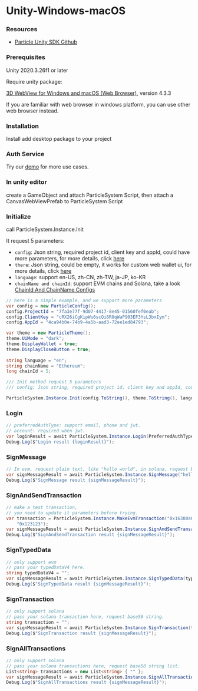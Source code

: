 # Unity-Windows-macOS

### Resources <a href="#prerequisites" id="prerequisites"></a>

* [Particle Unity SDK Github](https://github.com/Particle-Network/particle-unity)

### Prerequisites <a href="#prerequisites" id="prerequisites"></a>

Unity 2020.3.26f1 or later

Require unity package:

[3D WebView for Windows and macOS (Web Browser)](https://assetstore.unity.com/packages/tools/gui/3d-webview-for-windows-and-macos-web-browser-154144#description), version 4.3.3

If you are familiar with web browser in windows platform, you can use other web browser instead.

### Installation

Install add desktop package to your project

### Auth Service

Try our [demo](https://github.com/Particle-Network/particle-unity) for more use cases.

### In unity editor

create a GameObject and attach ParticleSystem Script, then attach a CanvasWebViewPrefab to ParticleSystem Script

### Initialize

call ParticleSystem.Instance.Init

It request 5 parameters:

* `config`: Json string, required project id, client key and appId, could have more parameters, for more details, click [here](../web.md#set-auth-theme)
* `there`: Json string, could be empty, it works for custom web wallet ui, for more details, click [here](../web.md#set-auth-theme)
* `language`: support en-US, zh-CN, zh-TW, ja-JP, ko-KR
* `chainName and chainId`: support EVM chains and Solana, take a look [ChainId And ChainName Configs](../../../node-service/evm-chains-api/#structure)

```csharp
// here is a simple example, and we support more parameters
var config = new ParticleConfig();
config.ProjectId = "7fa3e77f-9d07-4417-8e45-01560fef0eab";
config.ClientKey = "cRX26iCgKipWu6scQi6R8qWaP903EF3YsL3bxIym";
config.AppId = "4ca94b0e-74b9-4a5b-aad3-72ee1ed84793";

var theme = new ParticleTheme();
theme.UiMode = "dark";
theme.DisplayWallet = true;
theme.DisplayCloseButton = true;
            
string language = "en";
string chainName = "Ethereum";
long chainId = 5;

/// Init method request 5 parameters
/// config: Json string, required project id, client key and appId, could have more parameters, for more details, click here

ParticleSystem.Instance.Init(config.ToString(), theme.ToString(), language, chainName, chainId);

```

### Login

```csharp
// preferredAuthType: support email, phone and jwt.
// account: required when jwt.
var loginResult = await ParticleSystem.Instance.Login(PreferredAuthType.email, "");
Debug.Log($"Login result {loginResult}");
```

### SignMessage

```csharp
// In evm, request plain text, like "hello world", in solana, request base58 string.
var signMessageResult = await ParticleSystem.Instance.SignMessage("hello world");
Debug.Log($"SignMessage result {signMessageResult}");
```

### SignAndSendTransaction

```csharp
// make a test transaction,
// you need to update it parameters before trying.
var transaction = ParticleSystem.Instance.MakeEvmTransaction("0x16380a03f21e5a5e339c15ba8ebe581d194e0db3", "0xA719d8C4C94C1a877289083150f8AB96AD0C6aa1", "0x",
    "0x123123");
var signMessageResult = await ParticleSystem.Instance.SignAndSendTransaction(transaction);
Debug.Log($"SignAndSendTransaction result {signMessageResult}");
```

### SignTypedData

```csharp
// only support evm
// pass your typedDataV4 here.
string typedDataV4 = "";
var signMessageResult = await ParticleSystem.Instance.SignTypedData(typedDataV4, SignTypedDataVersion.Default);
Debug.Log($"SignTypedData result {signMessageResult}");
```

### SignTransaction

```csharp
// only support solana
// pass your solana transaction here, request base58 string.
string transaction = "";
var signMessageResult = await ParticleSystem.Instance.SignTransaction(transaction);
Debug.Log($"SignTransaction result {signMessageResult}");
```

### SignAllTransactions

```csharp
// only support solana
// pass your solana transactions here, request base58 string list.
List<string> transactions = new List<string> { "" };
var signMessageResult = await ParticleSystem.Instance.SignAllTransactions(transactions);
Debug.Log($"SignAllTransactions result {signMessageResult}");
```
